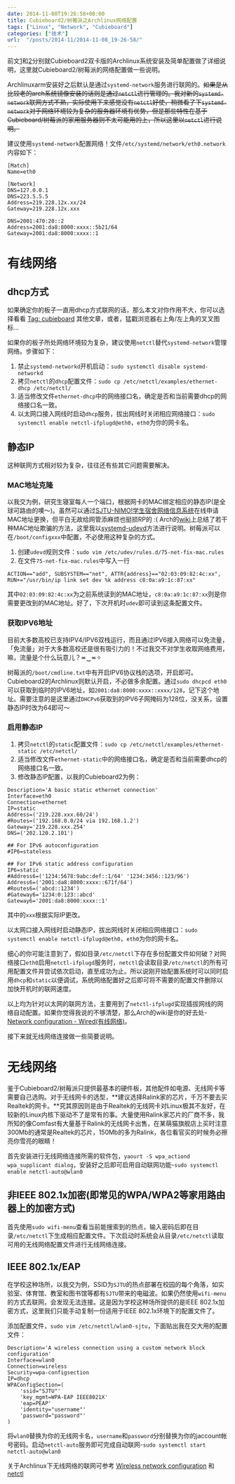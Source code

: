 ```yaml
---
date: 2014-11-08T19:26:58+08:00
title: Cubieboard2/树莓派之Archlinux网络配置
tags: ["Linux", "Network", "Cubieboard"]
categories: ["技术"]
url:  "/posts/2014-11/2014-11-08_19-26-58/"
---
```


前文[1](/posts/2014-11/2014-11-06_15-56-23/)和[2](/posts/2014-11/2014-11-07_17-21-14/)分别就Cubieboard2双卡版的Archlinux系统安装及简单配置做了详细说明，这里就Cubieboard2/树莓派的网络配置做一些说明。

Archlinuxarm安装好之后默认是通过`systemd-network`服务进行联网的。~~如果是从比较老的arch系统镜像安装的话则是通过`netctl`进行管理的。我对新的`systemd-network`联网方式不熟，实际使用下来感觉没有`netctl`好使，稍微看了下`systemd-network`对于网络环境较为复杂的服务器环境有优势，但是那些特性在基于Cubieboard/树莓派的家用服务器则不太可能用的上，所以这里以`netctl`进行说明。~~

建议使用`systemd-network`配置网络！文件`/etc/systemd/network/eth0.network`内容如下：
```
[Match]
Name=eth0

[Network]
DNS=127.0.0.1
DNS=223.5.5.5
Address=219.228.12x.xx/24
Gateway=219.228.12x.xxx

DNS=2001:470:20::2
Address=2001:da8:8000:xxxx::5b21/64
Gateway=2001:da8:8000:xxxx::1
```

# 有线网络  

## dhcp方式  

如果确定你的板子一直用dhcp方式联网的话，那么本文对你作用不大，你可以选择看看 [Tag: cubieboard](https://blog.yuanbin.me/tags/cubieboard/) 其他文章，或者，猛戳浏览器右上角/左上角的叉叉图标...  

如果你的板子所处网络环境较为复杂，建议使用`netctl`替代`systemd-network`管理网络。步骤如下：  

1. 禁止`systemd-networkd`开机启动：`sudo systemctl disable systemd-networkd`  
2. 拷贝`netctl`的`dhcp`配置文件：`sudo cp /etc/netctl/examples/ethernet-dhcp /etc/netctl/`  
3. 适当修改文件`ethernet-dhcp`中的网络接口名，确定是否和当前需要dhcp的网络接口名一致。  
4. 以太网口接入网线时启动`dhcp`服务，拔出网线时关闭相应网络接口：`sudo systemctl enable netctl-ifplugd@eth0`，`eth0`为你的网卡名。 

## 静态IP  

这种联网方式相对较为复杂，往往还有些其它问题需要解决。  

### MAC地址克隆  

以我交为例，研究生寝室每人一个端口，根据网卡的MAC绑定相应的静态IP(是全球可路由的噢～)。虽然可以通过[SJTU-NIMO!学生宿舍网络信息系统](http://nimo.sjtu.edu.cn)在线申请MAC地址更换，但平白无故给网管添麻烦也挺损RP的 :( Arch的[wiki](https://wiki.archlinux.org/index.php/MAC_address_spoofing)上总结了若干种MAC地址欺骗的方法，这里我以[systemd-udevd](https://wiki.archlinux.org/index.php/MAC_address_spoofing#Method_2:_systemd-udevd)方法进行说明。树莓派可以在`/boot/configxxx`中配置，不必使用这种复杂的方式。

1. 创建`udevd`规则文件：`sudo vim /etc/udev/rules.d/75-net-fix-mac.rules`  
2. 在文件`75-net-fix-mac.rules`中写入一行
```
ACTION=="add", SUBSYSTEM=="net", ATTR{address}=="02:03:09:82:4c:xx", RUN+="/usr/bin/ip link set dev %k address c8:0a:a9:1c:87:xx"
```
其中`02:03:09:82:4c:xx`为之前系统读到的MAC地址，`c8:0a:a9:1c:87:xx`则是你需要更改到的MAC地址。好了，下次开机时`udev`即可读到这条配置文件。

### 获取IPV6地址  

目前大多数高校已支持IPV4/IPV6双栈运行，而且通过IPV6接入网络可以免流量，「免流量」对于大多数高校还是很有吸引力的！不过我交不对学生收取网络费用，嘛，流量是个什么玩意儿？≖‿≖✧ 

树莓派的`/boot/cmdline.txt`中有开启IPV6协议栈的选项，开启即可。Cubieboard2的Archlinux则默认开启，不必做多余配置。通过`sudo dhcpcd eth0`可以获取到临时的IPV6地址，如`2001:da8:8000:xxxx::xxxx/128`，记下这个地址。需要注意的是这里通过`DHCPv6`获取到的IPV6子网掩码为128位，没关系，设置静态IP时改为64即可～  

### 启用静态IP  

1. 拷贝`netctl`的`static`配置文件：`sudo cp /etc/netctl/examples/ethernet-static /etc/netctl/`  
2. 适当修改文件`ethernet-static`中的网络接口名，确定是否和当前需要dhcp的网络接口名一致。  
3. 修改静态IP配置，以我的Cubieboard2为例：
```
Description='A basic static ethernet connection'
Interface=eth0
Connection=ethernet
IP=static
Address=('219.228.xxx.60/24')
#Routes=('192.168.0.0/24 via 192.168.1.2')
Gateway='219.228.xxx.254'
DNS=('202.120.2.101')

## For IPv6 autoconfiguration
#IP6=stateless

## For IPv6 static address configuration
IP6=static
#Address6=('1234:5678:9abc:def::1/64' '1234:3456::123/96')
Address6=('2001:da8:8000:xxxx::671f/64')
#Routes6=('abcd::1234')
#Gateway6='1234:0:123::abcd'
Gateway6='2001:da8:8000:xxxx::1'
```
其中的`xxx`根据实际IP更改。

以太网口接入网线时启动静态IP，拔出网线时关闭相应网络接口：`sudo systemctl enable netctl-ifplugd@eth0`，`eth0`为你的网卡名。 

细心的你可能注意到了，假如目录`/etc/netctl`下存在多份配置文件如何破？对网络接口`eth0`启用`netctl-ifplugd`服务时，`netctl`会读取目录`/etc/netctl`的所有可用配置文件并尝试依次启动，直至成功为止。所以说刚开始配置系统时可以同时启用`dhcp`和`static`以便调试，系统网络配置好之后即可将不需要的配置文件删除以加快开机时的联网速度。

以上均为针对以太网的联网方法，主要用到了`netctl-ifplugd`实现插拔网线的网络自动配置。如果你觉得我说的不够清楚，那么Arch的wiki是你的好去处-[Network configuration - Wired(有线网络)](https://wiki.archlinux.org/index.php/Network_configuration)。

接下来就无线网络连接做一些简要说明。

# 无线网络  

鉴于Cubieboard2/树莓派只提供最基本的硬件板，其他配件如电源、无线网卡等需要自己选购。对于无线网卡的选型，**建议选择Ralink家的芯片，千万不要去买Realtek的网卡。**究其原因则是由于Realtek的无线网卡对Linux极其不友好，在较新的Linux内核下驱动不了是常有的事。大量使用Ralink家芯片的厂商不多，我所知的像Comfast有大量基于Ralink的无线网卡出售，在某萌猫旗舰店上买时注意300Mb的通常是Realtek的芯片，150Mb的多为Ralink，各位看官买的时候务必擦亮你雪亮的眼睛！

首先安装进行无线网络连接所需的软件包，`yaourt -S wpa_actiond wpa_supplicant dialog`，安装好之后即可启用自动联网功能-`sudo systemctl enable netctl-auto@wlan0`

## 非IEEE 802.1x加密(即常见的WPA/WPA2等家用路由器上的加密方式)  

首先使用`sudo wifi-menu`查看当前能搜索到的热点，输入密码后即在目录`/etc/netctl`下生成相应配置文件。下次启动时系统会从目录`/etc/netctl`读取可用的无线网络配置文件进行无线网络连接。

## IEEE 802.1x/EAP  

在学校这种场所，以我交为例，SSID为`SJTU`的热点部署在校园的每个角落，如实验室、体育馆、教室和图书馆等都有`SJTU`带来的电磁波。如果仍然使用`wifi-menu`的方式去联网，会发现无法连接。这是因为学校这种场所提供的是IEEE 802.1x加密方式，这里我们只能手动复制一份适用于IEEE 802.1x环境下的配置文件了。

添加配置文件，`sudo vim /etc/netctl/wlan0-sjtu`，下面贴出我在交大用的配置文件：  
```
Description='A wireless connection using a custom network block configuration'
Interface=wlan0
Connection=wireless
Security=wpa-configsection
IP=dhcp
WPAConfigSection=(
    'ssid="SJTU"'
    'key_mgmt=WPA-EAP IEEE8021X'
    'eap=PEAP'
    'identity="username"'
    'password="password"'
)
```
将`wlan0`替换为你的无线网卡名，`username`和`password`分别替换为你的jaccount帐号密码。启动`netctl-auto`服务即可完成自动联网-`sudo systemctl start netctl-auto@wlan0`

关于Archlinux下无线网络的联网可参考 [Wireless network configuration](https://wiki.archlinux.org/index.php/Wireless_network_configuration) 和 [netctl](https://wiki.archlinux.org/index.php/Netctl)